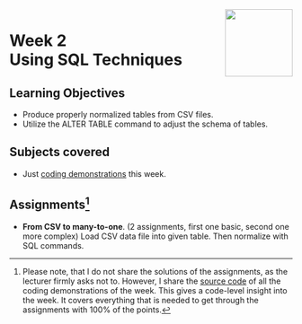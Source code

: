 <a href="../">
  <img src="/img/Intermediate_PostgreSQL_logo.avif" width="120" align="right">
</a>

# Week 2 <br> Using SQL Techniques

## Learning Objectives
- Produce properly normalized tables from CSV files.
- Utilize the ALTER TABLE command to adjust the schema of tables.

## Subjects covered
- Just [coding demonstrations](./demos.sql) this week. 

## Assignments[^1]
- **From CSV to many-to-one**. (2 assignments, first one basic, second one more complex) Load CSV data file into given table. Then normalize with SQL commands. 

[^1]:Please note, that I do not share the solutions of the assignments, as the lecturer firmly asks not to. However, I share the [source code](./demos.sql) of all the coding demonstrations of the week. This gives a code-level insight into the week. It covers everything that is needed to get through the assignments with 100% of the points.
